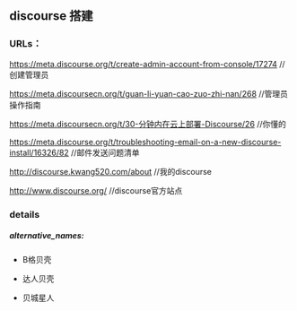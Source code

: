 ## discourse 搭建

### URLs：
https://meta.discourse.org/t/create-admin-account-from-console/17274   //创建管理员

https://meta.discoursecn.org/t/guan-li-yuan-cao-zuo-zhi-nan/268		//管理员操作指南

https://meta.discoursecn.org/t/30-分钟内在云上部署-Discourse/26		//你懂的

https://meta.discourse.org/t/troubleshooting-email-on-a-new-discourse-install/16326/82	//邮件发送问题清单

http://discourse.kwang520.com/about 		//我的discourse

http://www.discourse.org/			//discourse官方站点


### details

##### alternative_names:
- B格贝壳

- 达人贝壳

- 贝城星人



